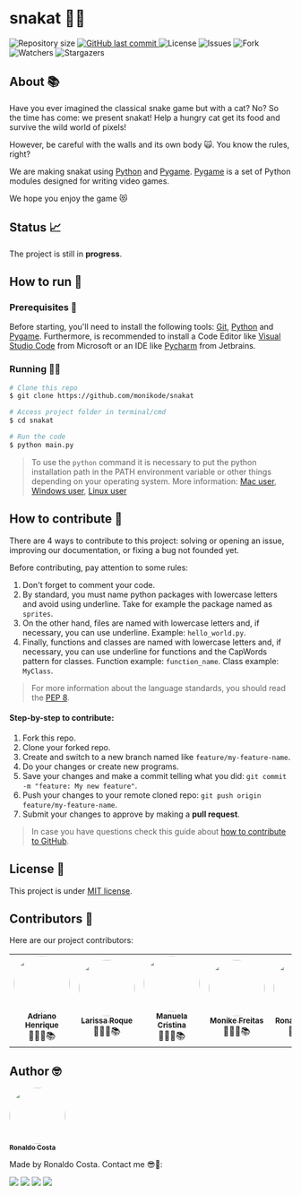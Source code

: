 # snakat 🐍😾

<p style="text-align: left;">
    <img alt="Repository size" src="https://img.shields.io/github/repo-size/monikode/snakat">
    <a href="https://github.com/monikode/snakat/commits/main">
        <img alt="GitHub last commit" src="https://img.shields.io/github/last-commit/monikode/snakat">
    </a>
    <img alt="License" src="https://img.shields.io/badge/license-MIT-brightgreen">
    <img alt="Issues" src="https://img.shields.io/github/issues/monikode/snakat">
    <img alt="Fork" src="https://img.shields.io/github/forks/monikode/snakat?style=social">
    <img alt="Watchers" src="https://img.shields.io/github/watchers/monikode/snakat?style=social">
    <img alt="Stargazers" src="https://img.shields.io/github/stars/monikode/snakat?style=social">
</p>

## About 📚

Have you ever imagined the classical snake game but with a cat? No? So the time has come: we present snakat! Help a hungry cat get its food and survive the wild world of pixels! 

However, be careful with the walls and its own body 🙀. You know the rules, right?

We are making snakat using [Python](https://www.python.org/) and [Pygame](https://www.pygame.org/). [Pygame](https://www.pygame.org/) is a set of Python modules designed for writing video games. 

We hope you enjoy the game 😻

## Status 📈

The project is still in **progress**.

## How to run 🚀

### Prerequisites 📔

Before starting, you'll need to install the following tools: [Git](https://git-scm.com), [Python](https://www.python.org/) and [Pygame](https://www.pygame.org/). Furthermore, is recommended to install a Code Editor like [Visual Studio Code](https://code.visualstudio.com/) from Microsoft or an IDE like [Pycharm](https://www.jetbrains.com/pt-br/pycharm/download/#section=windows) from Jetbrains.

### Running 👨‍💻

```bash
# Clone this repo
$ git clone https://github.com/monikode/snakat

# Access project folder in terminal/cmd
$ cd snakat

# Run the code
$ python main.py
```
>  To use the `python` command it is necessary to put the python installation path in the PATH environment variable or other things depending on your operating system. More information: [Mac user](https://python-docs.readthedocs.io/en/latest/starting/install3/osx.html), [Windows user](https://www.educative.io/edpresso/err-python-is-not-recognized-as-an-internal-or-external-command), [Linux user](https://linoxide.com/fix-bash-python-command-not-found-error/)

## How to contribute 🧐

There are 4 ways to contribute to this project: solving or opening an issue, improving our documentation, or fixing a bug not founded yet.

Before contributing, pay attention to some rules:

1. Don't forget to comment your code.
2. By standard, you must name python packages with lowercase letters and avoid using underline. Take for example the package named as `sprites`.
3. On the other hand, files are named with lowercase letters and, if necessary, you can use underline. Example: `hello_world.py`.
4. Finally, functions and classes are named with lowercase letters and, if necessary, you can use underline for functions and the CapWords pattern for classes. Function example: `function_name`. Class example: `MyClass`.

> For more information about the language standards, you should read the [PEP 8](https://www.python.org/dev/peps/pep-0008/).

#### Step-by-step to contribute:

1. Fork this repo.
2. Clone your forked repo.
3. Create and switch to a new branch named like `feature/my-feature-name`.
4. Do your changes or create new programs.
5. Save your changes and make a commit telling what you did: `git commit -m "feature: My new feature"`.
6. Push your changes to your remote cloned repo: `git push origin feature/my-feature-name`.
7. Submit your changes to approve by making a **pull request**.
> In case you have questions check this guide about [how to contribute to GitHub](https://github.com/firstcontributions/first-contributions).

## License 📝 

This project is under [MIT license](https://github.com/atividades-lpc-2022/atividade_005_custom_breakout/blob/main/LICENSE).

## Contributors 🤝

Here are our project contributors:

<table>
    <tr>
        <td style="text-align: center;"><a href="https://github.com/Adriano-Henrique-de-Souza-Andrade"><img style="border-radius: 50%;" src="https://github.com/Adriano-Henrique-de-Souza-Andrade.png" width="100px;" alt=""/><br /><sub><b>Adriano Henrique</b></sub></a><br /><a>👨🏻‍🎓📚</a></td>
        <td style="text-align: center;"><a href="https://github.com/LarissaRoqueCarvalho"><img style="border-radius: 50%;" src="https://github.com/LarissaRoqueCarvalho.png" width="100px;" alt=""/><br /><sub><b>Larissa Roque</b></sub></a><br /><a>👩🏻‍🎓📚</a></td>
        <td style="text-align: center;"><a href="https://github.com/manupbastos"><img style="border-radius: 50%;" src="https://github.com/manupbastos.png" width="100px;" alt=""/><br /><sub><b>Manuela Cristina</b></sub></a><br />👩🏻‍🎓📚</a></td>
        <td style="text-align: center;"><a href="https://github.com/monikode"><img style="border-radius: 50%;" src="https://github.com/monikode.png" width="100px;" alt=""/><br /><sub><b>Monike Freitas</b></sub></a><br /><a>👩🏻‍🎓📚</a></td>
        <td style="text-align: center;"><a href="https://github.com/ronaldocoding"><img style="border-radius: 50%;" src="https://github.com/ronaldocoding.png" width="100px;" alt=""/><br /><sub><b>Ronaldo Costa</b></sub></a><br /><a>👨🏻‍🎓📚</a></td>
    </tr>
</table>

## Author 🤓

<a href="https://github.com/ronaldocoding">
 <img style="border-radius: 50%;" src="https://github.com/ronaldocoding.png" width="100px;" alt=""/>
 <br />
 <sub><b>Ronaldo Costa</b></sub>
</a>

Made by Ronaldo Costa. Contact me 😎🖖:

<a href = "mailto:ronaldocosta.developer@gmail.com"><img src="https://img.shields.io/badge/-Gmail-%23333?style=for-the-badge&logo=gmail&logoColor=white" target="_blank"></a>
<a href="https://www.linkedin.com/in/ronaldocoding" target="_blank"><img src="https://img.shields.io/badge/-LinkedIn-%230077B5?style=for-the-badge&logo=linkedin&logoColor=white" target="_blank"></a>
<a href="https://instagram.com/ronaldocoding" target="_blank"><img src="https://img.shields.io/badge/-Instagram-%23E4405F?style=for-the-badge&logo=instagram&logoColor=white" target="_blank"></a>
<a href="https://twitter.com/ronaldocoding" target="_blank"><img src="https://img.shields.io/badge/Twitter-1DA1F2?style=for-the-badge&logo=twitter&logoColor=white" target="_blank"></a>

